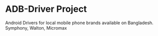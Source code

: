 ADB-Driver Project
===================

Android Drivers for local mobile phone brands available on Bangladesh.
Symphony, Walton, Micromax
